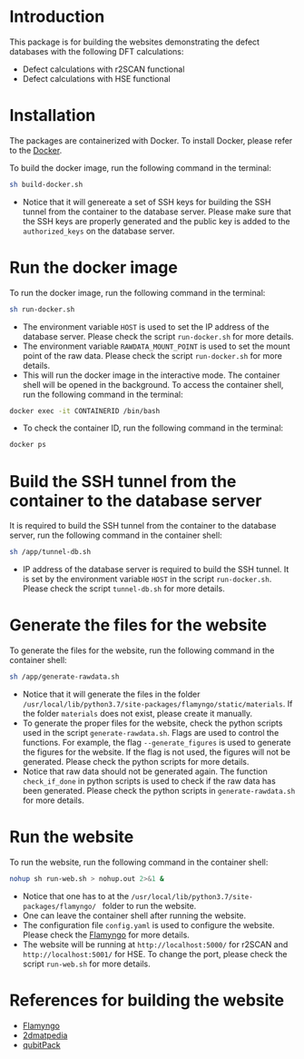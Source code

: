 # Introduction
This package is for building the websites demonstrating the defect databases with the following DFT calculations:
- Defect calculations with r2SCAN functional
- Defect calculations with HSE functional

# Installation
The packages are containerized with Docker. To install Docker, please refer to the [Docker](https://docs.docker.com/get-docker/).

To build the docker image, run the following command in the terminal:
```bash
sh build-docker.sh
```
- Notice that it will genereate a set of SSH keys for building the SSH tunnel from the container to the database server. Please make sure that the SSH keys are properly generated and the public key is added to the `authorized_keys` on the database server.

# Run the docker image
To run the docker image, run the following command in the terminal:
```bash
sh run-docker.sh
```
- The environment variable `HOST` is used to set the IP address of the database server. Please check the script `run-docker.sh` for more details.
- The environment variable `RAWDATA_MOUNT_POINT` is used to set the mount point of the raw data. Please check the script `run-docker.sh` for more details.
- This will run the docker image in the interactive mode. The container shell will be opened in the background. To access the container shell, run the following command in the terminal:
```bash
docker exec -it CONTAINERID /bin/bash
```
- To check the container ID, run the following command in the terminal:
```bash
docker ps
```

# Build the SSH tunnel from the container to the database server
It is required to build the SSH tunnel from the container to the database server, run the following command in the container shell:
```bash
sh /app/tunnel-db.sh
``` 
- IP address of the database server is required to build the SSH tunnel. It is set by the environment variable `HOST` in the script `run-docker.sh`. Please check the script `tunnel-db.sh` for more details.

# Generate the files for the website
To generate the files for the website, run the following command in the container shell:
```bash
sh /app/generate-rawdata.sh
```
- Notice that it will generate the files in the folder `/usr/local/lib/python3.7/site-packages/flamyngo/static/materials`. If the folder `materials` does not exist, please create it manually.
- To generate the proper files for the website, check the python scripts used in the script `generate-rawdata.sh`. Flags are used to control the functions. For example, the flag `--generate_figures` is used to generate the figures for the website. If the flag is not used, the figures will not be generated. Please check the python scripts for more details.
- Notice that raw data should not be generated again. The function `check_if_done` in python scripts is used to check if the raw data has been generated. Please check the python scripts in `generate-rawdata.sh` for more details.

# Run the website
To run the website, run the following command in the container shell:
```bash
nohup sh run-web.sh > nohup.out 2>&1 &
```
- Notice that one has to at the `/usr/local/lib/python3.7/site-packages/flamyngo/ ` folder to run the website.
- One can leave the container shell after running the website.
- The configuration file `config.yaml` is used to configure the website. Please check the [Flamyngo](https://github.com/materialsvirtuallab/flamyngo) for more details.
- The website will be running at `http://localhost:5000/` for r2SCAN and `http://localhost:5001/` for HSE. To change the port, please check the script `run-web.sh` for more details.

# References for building the website
- [Flamyngo](https://github.com/materialsvirtuallab/flamyngo)
- [2dmatpedia](http://www.2dmatpedia.org)
- [qubitPack](https://github.com/tsaie79/qubitPack.git)
